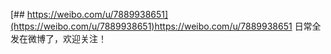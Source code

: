 [## https://weibo.com/u/7889938651](https://weibo.com/u/7889938651)https://weibo.com/u/7889938651
日常全发在微博了，欢迎关注！
